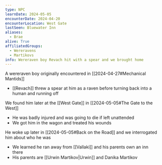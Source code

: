```yaml
---
type: NPC
learnDate: 2024-05-05 
encounterDate: 2024-04-20
encounterLocation: West Gate
lastSeen: Bluewater Inn
aliases: 
  - Brae
alive: True
affiliatedGroups: 
  - Wereravens
  - Martikovs
info: Wereraven boy Revach hit with a spear and we brought home
---
```

A wereraven boy originally encountered in [[2024-04-27#Mechanical Mantids]]
- [[Revach]] threw a spear at him as a raven before turning back into a human and running off

We found him later at the [[West Gate]] in [[2024-05-05#The Gate to the West]]
- He was badly injured and was going to die if left unattended
- We got him in the wagon and treated his wounds

He woke up later in [[2024-05-05#Back on the Road]] and we interrogated him about who he was 
- We learned he ran away from [[Vallaki]] and his parents own an inn there 
- His parents are [[Urwin Martikov|Urwin]] and Danika Martikov